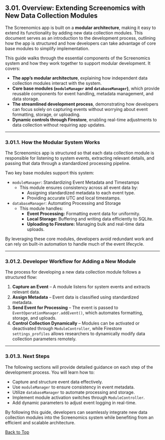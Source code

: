 ## 3.01. Overview: Extending Screenomics with New Data Collection Modules

The Screenomics app is built on a **modular architecture**, making it easy to extend its functionality by adding new data collection modules. This document serves as an introduction to the development process, outlining how the app is structured and how developers can take advantage of core base modules to simplify implementation.

This guide walks through the essential components of the Screenomics system and how they work together to support modular development. It covers:
- **The app’s modular architecture**, explaining how independent data collection modules interact with the system.
- **Core base modules (`moduleManager` and `databaseManager`)**, which provide reusable components for event handling, metadata management, and data storage.
- **The streamlined development process**, demonstrating how developers can focus solely on capturing events without worrying about event formatting, storage, or uploading.
- **Dynamic controls through Firestore**, enabling real-time adjustments to data collection without requiring app updates.

---

### 3.01.1. How the Modular System Works
The Screenomics app is structured so that each data collection module is responsible for listening to system events, extracting relevant details, and passing that data through a standardized processing pipeline. 

Two key base modules support this system:
- `moduleManager`: Standardizing Event Metadata and Timestamps
  - This module ensures consistency across all event data by:
    - Assigning standardized metadata to each event type.
    - Providing accurate UTC and local timestamps.
- `databaseManager`: Automating Processing and Storage
  - This module handles:
    - **Event Processing:** Formatting event data for uniformity.
    - **Local Storage:** Buffering and writing data efficiently to SQLite.
    - **Uploading to Firestore:** Managing bulk and real-time data uploads.

By leveraging these core modules, developers avoid redundant work and can rely on built-in automation to handle much of the event lifecycle.

---

### 3.01.2. Developer Workflow for Adding a New Module

The process for developing a new data collection module follows a structured flow:

1. **Capture an Event** – A module listens for system events and extracts relevant data.
2. **Assign Metadata** – Event data is classified using standardized metadata.
3. **Send Event for Processing** – The event is passed to `EventOperationManager.addEvent()`, which automates formatting, storage, and uploads.
4. **Control Collection Dynamically** – Modules can be activated or deactivated through `ModuleController`, while Firestore `settings_profiles` allows researchers to dynamically modify data collection parameters remotely.

---

### 3.01.3. Next Steps

The following sections will provide detailed guidance on each step of the development process. You will learn how to:
- Capture and structure event data effectively.
- Use `moduleManager` to ensure consistency in event metadata.
- Utilize `databaseManager` to automate processing and storage.
- Implement module activation switches through `ModuleController`.
- Add dynamic parameters to adjust event logging in real-time.

By following this guide, developers can seamlessly integrate new data collection modules into the Screenomics system while benefiting from an efficient and scalable architecture.


[Back to Top](#top)

